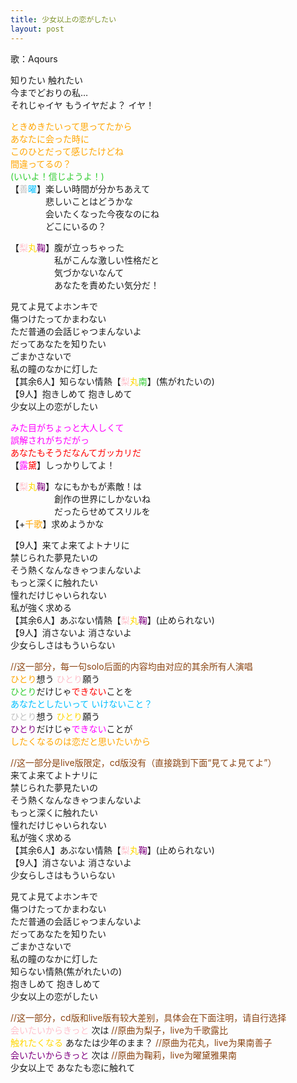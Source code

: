 ```yaml
---
title: 少女以上の恋がしたい
layout: post
---
```

歌：Aqours

<p>知りたい 触れたい<br />
今までどおりの私…<br />
それじゃイヤ もうイヤだよ？ イヤ！</p>

<p><font color="orange">ときめきたいって思ってたから<br />
あなたに会った時に<br />
このひとだって感じたけどね<br />
間違ってるの？</font><br />
<font color="limegreen">(いいよ！信じようよ！)</font><br />
【<font color="silver">善</font><font color="deepskyblue">曜</font>】楽しい時間が分かちあえて<br />
　　　　悲しいことはどうかな<br />
　　　　会いたくなった今夜なのにね<br />
　　　　どこにいるの？</p>

<p>【<font color="pink">梨</font><font color="gold">丸</font><font color="purple">鞠</font>】腹が立っちゃった<br />
　　　　　私がこんな激しい性格だと<br />
　　　　　気づかないなんて<br />
　　　　　あなたを責めたい気分だ！</p>

<p>見てよ見てよホンキで<br />
傷つけたってかまわない<br />
ただ普通の会話じゃつまんないよ<br />
だってあなたを知りたい<br />
ごまかさないで<br />
私の瞳のなかに灯した<br />
【其余6人】知らない情熱【<font color="pink">梨</font><font color="gold">丸</font><font color="limegreen">南</font>】(焦がれたいの)<br />
【9人】抱きしめて 抱きしめて<br />
少女以上の恋がしたい﻿</p>

<p><font color="magenta">みた目がちょっと大人しくて<br />
誤解されがちだがっ</font><br />
<font color="red">あなたもそうだなんてガッカリだ</font><br />
【<font color="magenta">露</font><font color="red">黛</font>】しっかりしてよ！</p>
 
<p>【<font color="pink">梨</font><font color="gold">丸</font><font color="purple">鞠</font>】なにもかもが素敵！は<br />
　　　　　創作の世界にしかないね<br />
　　　　　だったらせめてスリルを<br />
【+<font color="orange">千歌</font>】求めようかな</p>

<p>【9人】来てよ来てよトナリに<br />
禁じられた夢見たいの<br />
そう熱くなんなきゃつまんないよ<br />
もっと深くに触れたい<br />
憧れだけじゃいられない<br />
私が強く求める<br />
【其余6人】あぶない情熱【<font color="pink">梨</font><font color="gold">丸</font><font color="purple">鞠</font>】(止められない)<br />
【9人】消さないよ 消さないよ<br />
少女らしさはもういらない</p>

<p><font color="saddlebrown">//这一部分，每一句solo后面的内容均由对应的其余所有人演唱</font><br />
<font color="orange">ひとり</font>想う <font color="pink">ひとり</font>願う<br />
<font color="limegreen">ひとり</font>だけじゃ<font color="red">できない</font>ことを<br />
<font color="deepskyblue">あなたとしたいって いけないこと？</font><br />
<font color="silver">ひとり</font>想う <font color="gold">ひとり</font>願う<br />
<font color="purple">ひとり</font>だけじゃ<font color="magenta">できない</font>ことが<br />
<font color="orange">したくなるのは恋だと思いたいから</font></p>

<p><font color="saddlebrown">//这一部分是live版限定，cd版没有（直接跳到下面“見てよ見てよ”）</font><br />
来てよ来てよトナリに<br />
禁じられた夢見たいの<br />
そう熱くなんなきゃつまんないよ<br />
もっと深くに触れたい<br />
憧れだけじゃいられない<br />
私が強く求める<br />
【其余6人】あぶない情熱【<font color="pink">梨</font><font color="gold">丸</font><font color="purple">鞠</font>】(止められない)<br />
【9人】消さないよ 消さないよ<br />
少女らしさはもういらない</p>

<p>見てよ見てよホンキで<br />
傷つけたってかまわない<br />
ただ普通の会話じゃつまんないよ<br />
だってあなたを知りたい<br />
ごまかさないで<br />
私の瞳のなかに灯した<br />
知らない情熱(焦がれたいの)<br />
抱きしめて 抱きしめて<br />
少女以上の恋がしたい﻿</p>

<p><font color="saddlebrown">//这一部分，cd版和live版有较大差别，具体会在下面注明，请自行选择</font><br />
<font color="pink">会いたいからきっと</font> 次は <font color="saddlebrown">//原曲为梨子，live为千歌露比</font><br />
<font color="gold">触れたくなる</font> あなたは少年のまま？ <font color="saddlebrown">//原曲为花丸，live为果南善子</font><br />
<font color="purple">会いたいからきっと</font> 次は <font color="saddlebrown">//原曲为鞠莉，live为曜黛雅果南</font><br />
少女以上で あなたも恋に触れて</p>